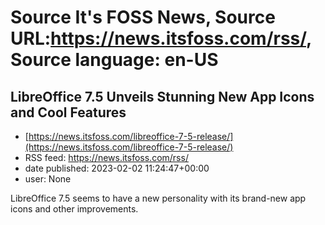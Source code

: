 # Source It's FOSS News, Source URL:https://news.itsfoss.com/rss/, Source language: en-US

## LibreOffice 7.5 Unveils Stunning New App Icons and Cool Features
 - [https://news.itsfoss.com/libreoffice-7-5-release/](https://news.itsfoss.com/libreoffice-7-5-release/)
 - RSS feed: https://news.itsfoss.com/rss/
 - date published: 2023-02-02 11:24:47+00:00
 - user: None

LibreOffice 7.5 seems to have a new personality with its brand-new app icons and other improvements.
